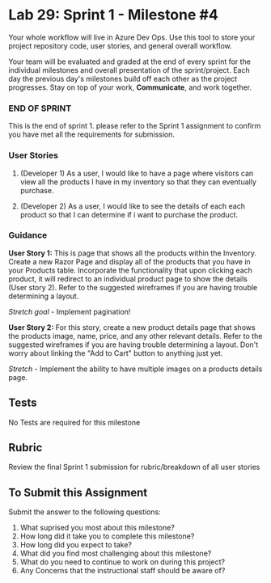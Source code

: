 # Lab 29: Sprint 1 - Milestone #4

Your whole workflow will live in Azure Dev Ops. Use this tool to store your project repository code, user stories, and general overall workflow. 

Your team will be evaluated and graded at the end of every sprint for the individual milestones and overall presentation of the sprint/project. Each day the previous day's milestones build off each other as the project progresses. Stay on top of your work, **Communicate**, and work together.

### END OF SPRINT
This is the end of sprint 1. please refer to the Sprint 1 assignment to confirm you have met all the requirements for submission. 

### User Stories

1. (Developer 1) As a user, I would like to have a page where visitors can view all the products I have in my inventory so that they can eventually purchase. 

1. (Developer 2) As a user, I would like to see the details of each each product so that I can determine if i want to purchase the product.

### Guidance

**User Story 1:** This is page that shows all the products within the Inventory. Create a new Razor Page and display all of the products that you have in your Products table. Incorporate the functionality that upon clicking each product, it will redirect to an individual product page to show the details (User story 2). Refer to the suggested wireframes if you are having trouble determining a layout.

*Stretch goal* - Implement pagination! 

**User Story 2:** For this story, create a new product details page that shows the products image, name, price, and any other relevant details. Refer to the suggested wireframes if you are having trouble determining a layout. Don't worry about linking the "Add to Cart" button to anything just yet. 

*Stretch* - Implement the ability to have multiple images on a products details page.


## Tests
No Tests are required for this milestone

## Rubric
Review the final Sprint 1 submission for rubric/breakdown of all user stories

## To Submit this Assignment

Submit the answer to the following questions:
1. What suprised you most about this milestone?
1. How long did it take you to complete this milestone?
1. How long did you expect to take?
1. What did you find most challenging about this milestone?
1. What do you need to continue to work on during this project?
1. Any Concerns that the instructional staff should be aware of?